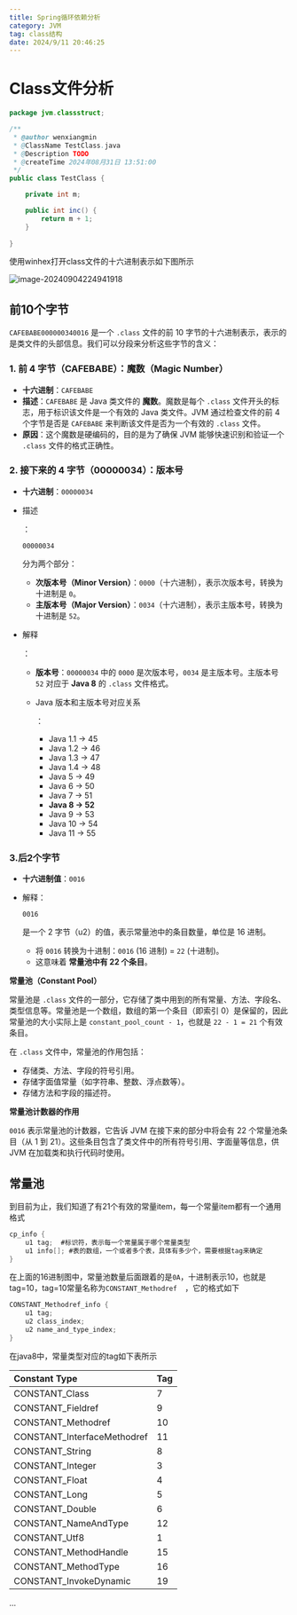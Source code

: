```yaml
---
title: Spring循环依赖分析
category: JVM
tag: class结构
date: 2024/9/11 20:46:25
---
```


# Class文件分析

```java
package jvm.classstruct;

/**
 * @author wenxiangmin
 * @ClassName TestClass.java
 * @Description TODO
 * @createTime 2024年08月31日 13:51:00
 */
public class TestClass {

    private int m;

    public int inc() {
        return m + 1;
    }
    
}

```

使用winhex打开class文件的十六进制表示如下图所示

![image-20240904224941918](C:/Users/wen_xm/AppData/Roaming/Typora/typora-user-images/image-20240904224941918.png)

## 前10个字节

`CAFEBABE000000340016` 是一个 `.class` 文件的前 10 字节的十六进制表示，表示的是类文件的头部信息。我们可以分段来分析这些字节的含义：

### 1. **前 4 字节（CAFEBABE）**：魔数（Magic Number）

- **十六进制**：`CAFEBABE`
- **描述**：`CAFEBABE` 是 Java 类文件的 **魔数**。魔数是每个 `.class` 文件开头的标志，用于标识该文件是一个有效的 Java 类文件。JVM 通过检查文件的前 4 个字节是否是 `CAFEBABE` 来判断该文件是否为一个有效的 `.class` 文件。
- **原因**：这个魔数是硬编码的，目的是为了确保 JVM 能够快速识别和验证一个 `.class` 文件的格式正确性。

### 2. **接下来的 4 字节（00000034）**：版本号

- **十六进制**：`00000034`

- 描述

  ：

  ```
  00000034
  ```

   分为两个部分：

  - **次版本号（Minor Version）**：`0000`（十六进制），表示次版本号，转换为十进制是 `0`。
  - **主版本号（Major Version）**：`0034`（十六进制），表示主版本号，转换为十进制是 `52`。

- 解释

  ：

  - **版本号**：`00000034` 中的 `0000` 是次版本号，`0034` 是主版本号。主版本号 `52` 对应于 **Java 8** 的 `.class` 文件格式。

  - Java 版本和主版本号对应关系

    ：

    - Java 1.1 -> 45
    - Java 1.2 -> 46
    - Java 1.3 -> 47
    - Java 1.4 -> 48
    - Java 5 -> 49
    - Java 6 -> 50
    - Java 7 -> 51
    - **Java 8 -> 52**
    - Java 9 -> 53
    - Java 10 -> 54
    - Java 11 -> 55



###  3.后2个字节

- **十六进制值**：`0016`

- 解释：

  ```
  0016
  ```

   是一个 2 字节（u2）的值，表示常量池中的条目数量，单位是 16 进制。

  - 将 `0016` 转换为十进制：`0016` (16 进制) = `22` (十进制)。
  - 这意味着 **常量池中有 22 个条目**。

 **常量池（Constant Pool）**

常量池是 `.class` 文件的一部分，它存储了类中用到的所有常量、方法、字段名、类型信息等。常量池是一个数组，数组的第一个条目（即索引 0）是保留的，因此常量池的大小实际上是 `constant_pool_count - 1`，也就是 `22 - 1 = 21` 个有效条目。

在 `.class` 文件中，常量池的作用包括：

- 存储类、方法、字段的符号引用。
- 存储字面值常量（如字符串、整数、浮点数等）。
- 存储方法和字段的描述符。

 **常量池计数器的作用**

`0016` 表示常量池的计数器，它告诉 JVM 在接下来的部分中将会有 22 个常量池条目（从 1 到 21）。这些条目包含了类文件中的所有符号引用、字面量等信息，供 JVM 在加载类和执行代码时使用。



## 常量池

到目前为止，我们知道了有21个有效的常量item，每一个常量item都有一个通用格式

```c
cp_info {
    u1 tag;  #标识符，表示每一个常量属于哪个常量类型
    u1 info[]; #表的数组，一个或者多个表，具体有多少个，需要根据tag来确定
}
```

在上面的16进制图中，常量池数量后面跟着的是`0A`，十进制表示10，也就是tag=10，tag=10常量名称为`CONSTANT_Methodref  `，它的格式如下

```c
CONSTANT_Methodref_info {
    u1 tag;
    u2 class_index;
    u2 name_and_type_index;
}
```

在java8中，常量类型对应的tag如下表所示

| Constant Type               | Tag  |
| :-------------------------- | ---- |
| CONSTANT_Class              | 7    |
| CONSTANT_Fieldref           | 9    |
| CONSTANT_Methodref          | 10   |
| CONSTANT_InterfaceMethodref | 11   |
| CONSTANT_String             | 8    |
| CONSTANT_Integer            | 3    |
| CONSTANT_Float              | 4    |
| CONSTANT_Long               | 5    |
| CONSTANT_Double             | 6    |
| CONSTANT_NameAndType        | 12   |
| CONSTANT_Utf8               | 1    |
| CONSTANT_MethodHandle       | 15   |
| CONSTANT_MethodType         | 16   |
| CONSTANT_InvokeDynamic      | 19   |

...



